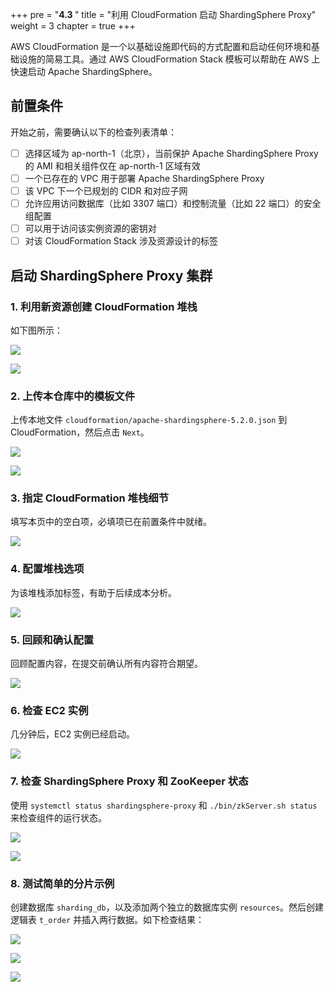 +++
pre = "<b>4.3 </b>"
title = "利用 CloudFormation 启动 ShardingSphere Proxy"
weight = 3
chapter = true
+++

AWS CloudFormation 是一个以基础设施即代码的方式配置和启动任何环境和基础设施的简易工具。通过 AWS CloudFormation Stack 模板可以帮助在 AWS 上快速启动 Apache ShardingSphere。

## 前置条件

开始之前，需要确认以下的检查列表清单：

- [ ] 选择区域为 ap-north-1（北京），当前保护 Apache ShardingSphere Proxy 的 AMI 和相关组件仅在 ap-north-1 区域有效
- [ ] 一个已存在的 VPC 用于部署 Apache ShardingSphere Proxy
- [ ] 该 VPC 下一个已规划的 CIDR 和对应子网
- [ ] 允许应用访问数据库（比如 3307 端口）和控制流量（比如 22 端口）的安全组配置
- [ ] 可以用于访问该实例资源的密钥对 
- [ ] 对该 CloudFormation Stack 涉及资源设计的标签

## 启动 ShardingSphere Proxy 集群

### 1. 利用新资源创建 CloudFormation 堆栈

如下图所示：

![](../../../img/operation-guide/1.PNG)

![](../../../img/operation-guide/2.PNG)

### 2. 上传本仓库中的模板文件

上传本地文件 `cloudformation/apache-shardingsphere-5.2.0.json` 到 CloudFormation，然后点击 `Next`。

![](../../../img/operation-guide/3.PNG)

![](../../../img/operation-guide/4.PNG)

### 3. 指定 CloudFormation 堆栈细节

填写本页中的空白项，必填项已在前置条件中就绪。

![](../../../img/operation-guide/5.PNG)

### 4. 配置堆栈选项

为该堆栈添加标签，有助于后续成本分析。

![](../../../img/operation-guide/6.PNG)

### 5. 回顾和确认配置

回顾配置内容，在提交前确认所有内容符合期望。

![](../../../img/operation-guide/7.PNG)

### 6. 检查 EC2 实例

几分钟后，EC2 实例已经启动。

![](../../../img/operation-guide/8.PNG)

### 7. 检查 ShardingSphere Proxy 和 ZooKeeper 状态

使用 `systemctl status shardingsphere-proxy` 和 `./bin/zkServer.sh status` 来检查组件的运行状态。

![](../../../img/operation-guide/9.PNG)

![](../../../img/operation-guide/10.PNG)

### 8. 测试简单的分片示例

创建数据库 `sharding_db`，以及添加两个独立的数据库实例 `resources`。然后创建逻辑表 `t_order` 并插入两行数据。如下检查结果：

![](../../../img/operation-guide/11.PNG)

![](../../../img/operation-guide/12.PNG)

![](../../../img/operation-guide/13.PNG)
